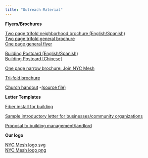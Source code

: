 ```yaml
---
title: "Outreach Material"
---
```


**Flyers/Brochures**

[Two page trifold neighborhood brochure (English/Spanish)](https://docs.google.com/presentation/d/1mKzGT6Scrkv27Hb_lb7oOLWi_fGDoIHwEBJtcxI64PQ/edit?usp=sharing)  
[Two page trifold general brochure](Brochure.pdf)  
[One page general flyer](Priorities-One-Pager.pdf)  

[Building Postcard (English/Spanish)](https://docs.google.com/presentation/d/1WqvYEiE_J_LPH_eGNaouarhXnnWj8nOyKsJ9WlqPBPc/edit?usp=sharing)  
[Building Postcard [Chinese]](flyer-chinese.jpg)

[One page narrow brochure: Join NYC Mesh](NYC_Mesh_Brochure_02.jpg)

[Tri-fold brochure](meshmail.pdf)

[Church handout](church.pdf) -[(source file)](https://docs.google.com/document/d/1duBRyzncVxuODrXyH7ooDki2LEmwcyuOtkZJjcC3loo/edit?usp=sharing)

**Letter Templates**

[Fiber install for building](https://docs.google.com/document/d/1UTLYMidNWN3XWmzXjnmfF_zHWAyIOqoDm1BtRGWhfoQ/edit?usp=sharing)

[Sample introductory letter for businesses/community organizations](https://docs.google.com/document/d/1_BNWaigV6LNK3PMdgQ8bhw6EDUueLUpRGxrPGZjyl2o/edit?usp=sharing)

[Proposal to building management/landlord](https://docs.google.com/document/d/1hmB5p-Zebi5frNimiwAoC7E-nAoWJGc49R2tNQW010Q/edit?usp=sharing)

**Our logo**

[NYC Mesh logo svg](logo.svg)  
[NYC Mesh logo png](logo.png)
